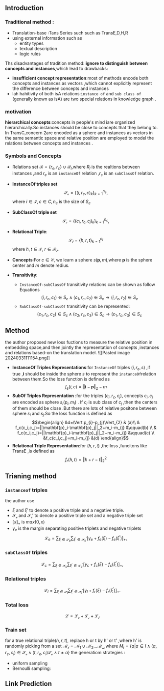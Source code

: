 ## Introduction
### Traditional  method :
- Translation-base :Tans Series such such as TransE,D,H,R
- using external  information such as 
	- entity types
	- textual description 
	- logic rules 

Ths  disadvantages of tradition  method: **ignore to distinguish between  concepts and instances**,which lead to drawbacks:
- **insufficient concept representation**:most of methods encode both concepts and instances as vectors ,which cannot explicitly represent the difference between concepts and instances 
- lah hahitivity of both isA relations:`instance of` and `sub class of` (generally known as isA) are two special relations in knowledge  graph .
### motivation 
**hierarchical concepts**:concepts  in people's mind iare organized hierarchically.So instances should be close to concepts that they belong to.
In TransC,concern 2are encoded as a sphere and instances as vectors in the same semantic space and relative position are employed to model the relations between concepts and instances .

### Symbols and Concepts
- Relations set $\mathcal{R}=\{r_e,r_c\}\cup\mathcal{R}_l$,where $R_{l}$  is the realtions between instances ,and $r_e$ is an `instanceOf` relation ,$r_c$ is an `subClassOf` relation.

- **InstanceOf triples set**$$\mathcal{S_{e}} =\{(i,r_{e} ,c)_{k}\}^{n_{e}}_{k=1},$$
	where $i \in \mathcal{I}, c \in C, n_{e}$ is the size of $S_{e}$

- **SubClassOf triple set** $$\mathcal{S_{c}}=\{(c_{i},r_{c},c_{j})_{k}\}^{n_{c}}_{k=1},$$
- **Relational Triple**:$$\mathcal{S_{l}}=\{h,r,t\}_{k=1}^{n_{l}}$$
	where $h,t \in \mathcal{I}$, $r \in \mathcal{R_{l}}$.

- **Concepts**:For $c \in \mathcal{C}$, we learn a sphere $s(\mathbf{p},m)$,where $\mathbf{p}$ is the sphere center and $m$ denote redius.
- **Transitivity**: 
	- `InstanceOf-subClassOf` transitivity relations can be shown as follow Equations$$(i,r_{e},c_{1})\in S_{e} \wedge (c_{1},r_{c},c_{2})\in S_{c} \rightarrow (i,r_{e},r_{2})\in S_{e}$$
	- `SubClassOf-subClassOf` transitivity can be represented:$$(c_{1},r_{c},c_{2})\in S_{c} \wedge (c_{2},r_{c},c_{3})\in S_{c}\to (c_{1},r_{c},c_{3})\in S_{c}$$
## Method

the author proposed new loss fuctions to measure the relative position  in embedding space,and then jointly the representation of concepts ,instances and relations based-on the translation model.
![[Pasted image 20240331111154.png]]
- **InstanceOf Triples Representations**:for `InstanceOf` triples $(i,r_e,s)$ ,if true ,$\mathbf{i}$ should be inside the sphere  $s$ to represent the `instanceOf`relation between them.So the loss function is defined as $$f_{e}(i,c)=\Vert \mathbf{i}-\mathbf{p}\Vert_{2}-m$$
- **SubOf Triples Representation** :for the triples $(c_{i},r_{c},c_{j})$, concepts $c_{i},c_{j}$ are encoded as sphere $s_{i}(p_{i},m_{i})$ . If $c_i$ is sub class of $c_{j}$ ,then the centers of them should be close .But there are lots of relative positone between sphere $s_{i}$ and $s_{j}$.So  the loss function is defined as$$\begin{align}
&d=\Vert p_{i}-p_{j}\Vert_{2} & (a)\\
& f_c(c_i,c_j)=||\mathbf{p}_i-\mathbf{p}_j||_2+m_i-m_{j} &\qquad(b) \\
& f_c(c_i,c_j)=||\mathbf{p}_i-\mathbf{p}_j||_2+m_i-m_{j} &\qquad(c)  \\
&f_c(c_i,c_j)=m_i-m_{j} &(d)
\end{align}$$
- **Relational Triple Representation**:for $(h,r,t)$ ,the loss ,funcitons like TransE ,is defined as $$f_{r}(h,t)=\Vert h+r-t\Vert_{2}^{2}$$
## Trianing method
### `instanceof` triples
the author use
- $\xi$ and $\xi'$ to denote a positive triple and a negative triple.
- $\mathcal{S_{e}}$ and $\mathcal{S_{e}'}$ to denote a positive triple set and  a negative triple set
- $[x]_{+}$ is $max(0,x)$ 
- $\gamma_{e}$ is the margin separating positive triplets and negative triplets
$$\mathcal{L}_e=\sum_{\xi\in\mathcal{S}_e}\sum_{\xi^{\prime}\in\mathcal{S}_e^{\prime}}[\gamma_e+f_e(\xi)-f_e(\xi^{\prime})]_+,$$

### `subClassOf` triples
$$\mathcal{L}_c=\sum_{\xi\in\mathcal{S}_c}\sum_{\xi^{\prime}\in\mathcal{S}_c^{\prime}}[\gamma_c+f_c(\xi)-f_c(\xi^{\prime})]_+,$$
### Relational triples 
$$\mathcal{L}_l=\sum_{\xi\in\mathcal{S}_l}\sum_{\xi^{\prime}\in\mathcal{S}_l^{\prime}}[\gamma_l+f_r(\xi)-f_r(\xi^{\prime})]_+.$$

### Total loss
$$\mathcal{L}=\mathcal{L_{e}}+\mathcal{L_{c}}+\mathcal{L_{l}}$$
### Train set
for a true relational triple$(h,r,t)$, replace h or t by h' or t' ,where h' is randomly picking from a set $\mathcal{M_{t}}=\mathcal{M_{1}} \cup \mathcal{M_{2}} \dots \mathcal{M_{n}}$,where $M_{i}=\{a|a\in I \wedge (a,r_{e},c_{i})\in \mathcal{S_{e}} \wedge (t,r_{e},c_{i}) \mathcal{S_{e}} \wedge t \neq a \}$
the generatiom strategies :
- uniform sampling
-  Bernoulli sampling:

## Link Prediction
